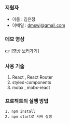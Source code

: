 ### 지원자

- 이름 : 김은정
- 이메일 : dmswj@gmail.com

### 데모 영상

👉 [영상 보러가기]

### 사용 기술

1. React , React Router
2. styled-components
3. mobx , mobx-react

### 프로젝트의 실행 방법

    1. npm install
    2. npm start로 서버 실행
